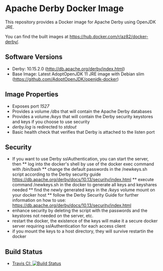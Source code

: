 # Apache Derby Docker Image
This repository provides a Docker image for Apache Derby using OpenJDK JRE.

You can find the built images at https://hub.docker.com/r/az82/docker-derby/.

## Software Versions
* Derby: 10.15.2.0 (http://db.apache.org/derby/index.html)
* Base Image: Latest AdoptOpenJDK 11 JRE image with Debian slim (https://github.com/AdoptOpenJDK/openjdk-docker)

## Image Properties
* Exposes port _1527_
* Provides a volume _/dbs_ that will contain the Apache Derby databases
* Provides a volume _/keys_ that will contain the Derby security keystores and keys if you choose to use security
* _derby.log_ is redirected to _stdout_
* Basic health check that verifies that Derby is attached to the listen port

## Security
* If you want to use Derby sslAuthentication, you can start the server, then
** log into the docker's shell by use of the docker exec command with /bin/bash 
** change the default passwords in the /newkeys.sh script according to the Derby security guide https://db.apache.org/derby/docs/10.13/security/index.html
** execute command /newkeys.sh in the docker to generate all keys and keyshares needed
** find the newly generated keys in the _/keys_ volume mount on your docker host
** follow the Derby Security Guide for further information on how to use: https://db.apache.org/derby/docs/10.13/security/index.html
* enhance security by deleting the script with the passwords and the keystores not needed on the server, etc.
* restart the docker, the existence of the keys will make it a secure docker server requiring sslAuthentication for each access client
* if you mount the keys to a host directory, they will survive restartin the docker

## Build Status
* [Travis CI: ![Build Status](https://travis-ci.org/az82/docker-derby.svg?branch=master)](https://travis-ci.org/az82/docker-derby)
